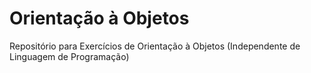 # Orientação à Objetos
Repositório para Exercícios de Orientação à Objetos (Independente de Linguagem de Programação)
